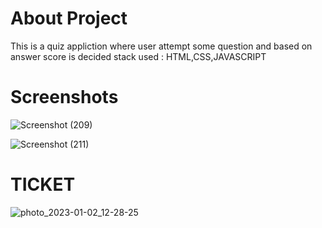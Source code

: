 <h1>About Project </h1>
This is a quiz appliction where user attempt some question and based on answer score is decided
stack used : HTML,CSS,JAVASCRIPT

<h1>Screenshots</h1>


![Screenshot (209)](https://user-images.githubusercontent.com/71378462/210824175-54763218-adb6-4b00-9e1d-c16155d5a725.png)



![Screenshot (211)](https://user-images.githubusercontent.com/71378462/210824224-6dec5f24-5046-47ad-bc7f-cfb4cf9b16f9.png)


<h1>TICKET</h1>

![photo_2023-01-02_12-28-25](https://user-images.githubusercontent.com/71378462/210824362-874908e0-0773-42af-975b-17b9ad4a5bc8.jpg)
